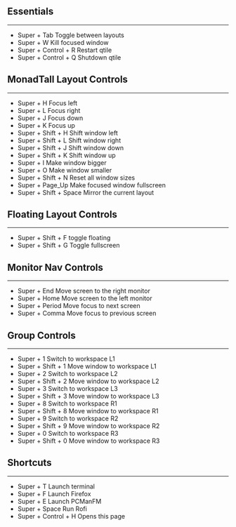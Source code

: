 ## Essentials
---
* Super + Tab                Toggle between layouts
* Super + W                  Kill focused window
* Super + Control + R        Restart qtile
* Super + Control + Q        Shutdown qtile
## MonadTall Layout Controls
---
* Super + H                  Focus left
* Super + L                  Focus right
* Super + J                  Focus down
* Super + K                  Focus up
* Super + Shift + H          Shift window left
* Super + Shift + L          Shift window right
* Super + Shift + J          Shift window down
* Super + Shift + K          Shift window up
* Super + I                  Make window bigger
* Super + O                  Make window smaller
* Super + Shift + N          Reset all window sizes
* Super + Page_Up            Make focused window fullscreen
* Super + Shift + Space      Mirror the current layout
## Floating Layout Controls
---
* Super + Shift + F          toggle floating
* Super + Shift + G          Toggle fullscreen
## Monitor Nav Controls
---
* Super + End                Move screen to the right monitor
* Super + Home               Move screen to the left monitor
* Super + Period             Move focus to next screen
* Super + Comma              Move focus to previous screen
## Group Controls
---
* Super + 1                  Switch to workspace L1
* Super + Shift + 1          Move window to workspace L1
* Super + 2                  Switch to workspace L2
* Super + Shift + 2          Move window to workspace L2
* Super + 3                  Switch to workspace L3
* Super + Shift + 3          Move window to workspace L3
* Super + 8                  Switch to workspace R1
* Super + Shift + 8          Move window to workspace R1
* Super + 9                  Switch to workspace R2
* Super + Shift + 9          Move window to workspace R2
* Super + 0                  Switch to workspace R3
* Super + Shift + 0          Move window to workspace R3
## Shortcuts
---
* Super + T                  Launch terminal
* Super + F                  Launch Firefox
* Super + E                  Launch PCManFM
* Super + Space              Run Rofi
* Super + Control + H        Opens this page